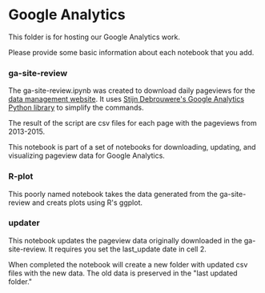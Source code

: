 # Google Analytics 

This folder is for hosting our Google Analytics work. 

Please provide some basic information about each notebook that you add. 

### ga-site-review

The ga-site-review.ipynb was created to download daily pageviews for the [data management website](http://www.bu.edu/datamanagement/). It uses [Stijn Debrouwere's Google Analytics Python library](https://github.com/debrouwere/google-analytics/) to simplify the commands. 

The result of the script are csv files for each page with the pageviews from 2013-2015. 

This notebook is part of a set of notebooks for downloading, updating, and visualizing pageview data for Google Analytics. 

### R-plot

This poorly named notebook takes the data generated from the ga-site-review and creats plots using R's ggplot. 

### updater

This notebook updates the pageview data originally downloaded in the ga-site-review. It requires you set the last_update date in cell 2.

When completed the notebook will create a new folder with updated csv files with the new data. The old data is preserved in the "last updated folder."